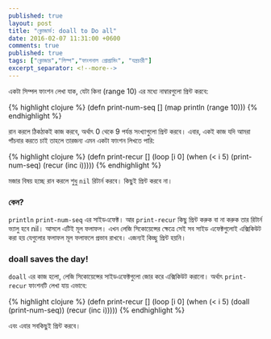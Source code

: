 ```yaml
---
published: true
layout: post
title: "ক্লোজার্ড: doall to Do all"
date: 2016-02-07 11:31:00 +0600
comments: true
published: true
tags: ["ক্লোজার","লিস্প","ফাংশনাল প্রোগ্রামিং", "যন্ত্রচারী"]
excerpt_separator: <!--more-->
---
```

একটা সিম্পল ফাংশন লেখা যাক, যেটা কিনা (range 10) এর মধ্যে নাম্বারগুলো প্রিন্ট করবে:

{% highlight clojure %}
(defn print-num-seq []
  (map println (range 10)))
{% endhighlight %}

রান করলে ঠিকঠাকই কাজ করবে, অর্থাৎ 0 থেকে 9 পর্যন্ত সংখ্যাগুলো প্রিন্ট করবে। এবার, একই কাজ যদি আমরা পাঁচবার করতে চাই তাহলে তারজন্য এমন একটা ফাংশন লিখতে পারি:

{% highlight clojure %}
(defn print-recur []
  (loop [i 0]
    (when (< i 5)
      (print-num-seq)
      (recur (inc i)))))
{% endhighlight %}

মজার বিষয় হচ্ছে রান করলে শুধু `nil` রিটার্ন করবে। কিছুই প্রিন্ট করবে না।
<!--more-->
### কেন? ###
`println` `print-num-seq` এর সাইডএফেক্ট। আর `print-recur` কিছু প্রিন্ট করুক বা না করুক তার রিটার্ন ভ্যালু হবে nil। আসলে এটিই মূল ফলাফল। এখন লেজি সিকোয়েন্সের ক্ষেত্রে সেই সব সাইড এফেক্টগুলোই এক্সিকিউট করা হয় যেগুলোর ফলাফল মূল ফলাফলে প্রভাব রাখবে। এজন্যই কিচ্ছু প্রিন্ট হয়নি।

### doall saves the day! ###

`doall` এর কাজ হলো, লেজি সিকোয়েন্সের সাইডএফেক্টগুলো জোর করে এক্সিকিউট করানো। অর্থাৎ `print-recur` ফাংশনটি লেখা যায় এভাবে:

{% highlight clojure %}
(defn print-recur []
  (loop [i 0]
    (when (< i 5)
      (doall (print-num-seq))
      (recur (inc i)))))
{% endhighlight %}

এবং এবার সবকিছুই প্রিন্ট করবে।
